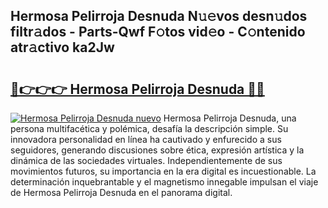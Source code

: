 ## Hermosa Pelirroja Desnuda N𝚞𝚎vos desn𝚞dos filtr𝚊dos - Parts-Qwf F𝚘tos vid𝚎o - C𝚘ntenido atr𝚊ctivo ka2Jw

# <h2><a href="http://mb4u67.tromn.icu/?c=Hermosa+Pelirroja+Desnuda">🔗👉👉👉 Hermosa Pelirroja Desnuda 🔗🔗</a></h2>

[![Hermosa Pelirroja Desnuda nuevo](https://i.imgur.com/pEAQMta.gif)](http://mb4u67.tromn.icu/?c=Hermosa+Pelirroja+Desnuda)
Hermosa Pelirroja Desnuda, una persona multifacética y polémica, desafía la descripción simple. Su innovadora personalidad en línea ha cautivado y enfurecido a sus seguidores, generando discusiones sobre ética, expresión artística y la dinámica de las sociedades virtuales. Independientemente de sus movimientos futuros, su importancia en la era digital es incuestionable. La determinación inquebrantable y el magnetismo innegable impulsan el viaje de Hermosa Pelirroja Desnuda en el panorama digital.
